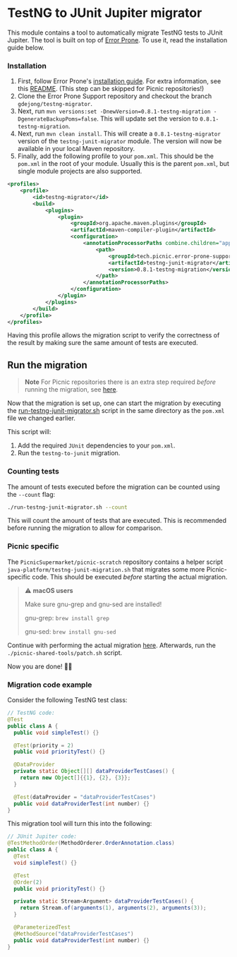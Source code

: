 # TestNG to JUnit Jupiter migrator

This module contains a tool to automatically migrate TestNG tests to JUnit
Jupiter. The tool is built on top of [Error Prone][error-prone-orig-repo]. To
use it, read the installation guide below.

### Installation

1. First, follow Error Prone's [installation
   guide][error-prone-installation-guide]. For extra information, see this
   [README][eps-readme]. (This step can be skipped for Picnic repositories!)
2. Clone the Error Prone Support repository and checkout the branch
   `gdejong/testng-migrator`.
3. Next, run `mvn versions:set -DnewVersion=0.8.1-testng-migration -DgenerateBackupPoms=false`.
   This will update set the version to `0.8.1-testng-migration`. 
4. Next, run `mvn clean install`. This will create a `0.8.1-testng-migrator` version
   of the `testng-junit-migrator` module. The version will now be available in your local Maven repository.
5. Finally, add the following profile to your `pom.xml`. This should be the `pom.xml` in the root of your module. 
   Usually this is the parent `pom.xml`, but single module projects are also supported.

```xml
<profiles>
    <profile>
        <id>testng-migrator</id>
        <build>
            <plugins>
                <plugin>
                    <groupId>org.apache.maven.plugins</groupId>
                    <artifactId>maven-compiler-plugin</artifactId>
                    <configuration>
                        <annotationProcessorPaths combine.children="append">
                            <path>
                                <groupId>tech.picnic.error-prone-support</groupId>
                                <artifactId>testng-junit-migrator</artifactId>
                                <version>0.8.1-testng-migration</version>
                            </path>
                        </annotationProcessorPaths>
                    </configuration>
                </plugin>
            </plugins>
        </build>
    </profile>
</profiles>
```

Having this profile allows the migration script to verify the correctness of
the result by making sure the same amount of tests are executed.

## Run the migration

> **Note**
> For Picnic repositories there is an extra step required _before_ running the
> migration, see [here](#picnic-specific).

Now that the migration is set up, one can start the migration by executing the
[run-testng-junit-migrator.sh][migration-script] script in the same directory as the `pom.xml` file we changed earlier.

This script will:

1. Add the required `JUnit` dependencies to your `pom.xml`.
2. Run the `testng-to-junit` migration.

### Counting tests
The amount of tests executed before the migration can be counted using the `--count` flag:
```bash
./run-testng-junit-migrator.sh --count
```
This will count the amount of tests that are executed. This is recommended before running the migration
to allow for comparison.
### Picnic specific
The `PicnicSupermarket/picnic-scratch` repository contains a helper script
`java-platform/testng-junit-migration.sh` that migrates some more
Picnic-specific code. This should be executed _before_ starting the actual
migration.

> :warning: **macOS users**
> 
> Make sure gnu-grep and gnu-sed are installed!
> 
> gnu-grep: ```brew install grep```
> 
> gnu-sed: ```brew install gnu-sed```

Continue with performing the actual migration [here](#run-the-migration).
Afterwards, run the `./picnic-shared-tools/patch.sh` script.

Now you are done! 🤘🚀

### Migration code example

Consider the following TestNG test class:

```java
// TestNG code:
@Test
public class A {
  public void simpleTest() {}

  @Test(priority = 2)
  public void priorityTest() {}

  @DataProvider
  private static Object[][] dataProviderTestCases() {
    return new Object[]{{1}, {2}, {3}};
  }

  @Test(dataProvider = "dataProviderTestCases")
  public void dataProviderTest(int number) {}
}
```

This migration tool will turn this into the following:

```java
// JUnit Jupiter code:
@TestMethodOrder(MethodOrderer.OrderAnnotation.class)
public class A {
  @Test
  void simpleTest() {}

  @Test
  @Order(2)
  public void priorityTest() {}

  private static Stream<Argument> dataProviderTestCases() {
    return Stream.of(arguments(1), arguments(2), arguments(3));
  }

  @ParameterizedTest
  @MethodSource("dataProviderTestCases")
  public void dataProviderTest(int number) {}
}
```

[error-prone-installation-guide]: https://errorprone.info/docs/installation#maven
[error-prone-orig-repo]: https://github.com/google/error-prone
[eps-readme]: ../README.md
[migration-script]: run-testng-junit-migration.sh
